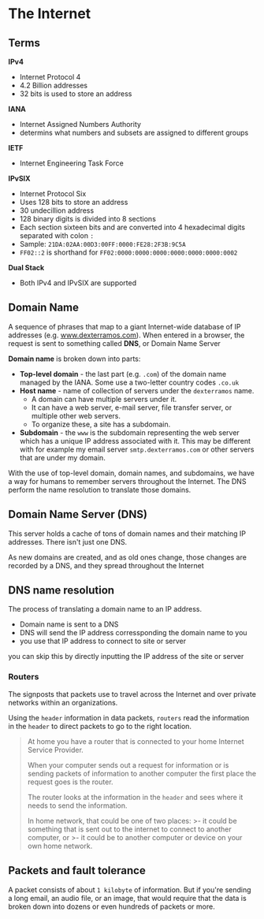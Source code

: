 # The Internet

## Terms

**IPv4**

- Internet Protocol 4
- 4.2 Billion addresses
- 32 bits is used to store an address

**IANA**

- Internet Assigned Numbers Authority
- determins what numbers and subsets are assigned to different groups

**IETF**

- Internet Engineering Task Force

**IPvSIX**

- Internet Protocol Six
- Uses 128 bits to store an address
- 30 undecillion address
- 128 binary digits is divided into 8 sections
- Each section sixteen bits and are converted into 4 hexadecimal digits separated with colon `:`
- Sample: `21DA:02AA:00D3:00FF:0000:FE28:2F3B:9C5A`
- `FF02::2` is shorthand for `FF02:0000:0000:0000:0000:0000:0000:0002` 

**Dual Stack**

- Both IPv4 and IPvSIX are supported

## Domain Name

A sequence of phrases that map to a giant Internet-wide database of IP addresses (e.g. www.dexterramos.com). When entered in a browser, the request is sent to something called **DNS**, or Domain Name Server

**Domain name** is broken down into parts:

- **Top-level domain** - the last part (e.g. `.com`) of the domain name managed by the IANA. Some use a two-letter country codes `.co.uk`
- **Host name** - name of collection of servers under the `dexterramos` name. 
    - A domain can have multiple servers under it.
    - It can have a web server, e-mail server, file transfer server, or multiple other web servers.
    - To organize these, a site has a subdomain.
- **Subdomain** - the `www` is the subdomain representing the web server which has a unique IP address associated with it. This may be different with for example my email server `smtp.dexterramos.com` or other servers that are under my domain.

With the use of top-level domain, domain names, and subdomains, we have a way for humans to remember servers throughout the Internet. The DNS perform the name resolution to translate those domains.

## Domain Name Server (DNS)

This server holds a cache of tons of domain names and their matching IP addresses. There isn't just one DNS.

As new domains are created, and as old ones change, those changes are recorded by a DNS, and they spread throughout the Internet

## DNS name resolution

The process of translating a domain name to an IP address.
- Domain name is sent to a DNS
- DNS will send the IP address corressponding the domain name to you
- you use that IP address to connect to site or server

you can skip this by directly inputting the IP address of the site or server



### Routers

The signposts that packets use to travel across the Internet and over private networks within an organizations.

Using the `header` information in data packets, `routers` read the information in the `header` to direct packets to go to the right location.

> At home you have a router that is connected to your home Internet Service Provider.
>
> When your computer sends out a request for information or is sending packets of information to another computer the first place the request goes is the router.
>
> The router looks at the information in the `header` and sees where it needs to send the information.
> 
> In home network, that could be one of two places: 
    >- it could be something that is sent out to the internet to connect to another computer, or 
    >- it could be to another computer or device on your own home network.

## Packets and fault tolerance

A packet consists of about `1 kilobyte` of information. But if you're sending a long email, an audio file, or an image, that would require that the data is broken down into dozens or even hundreds of packets or more.